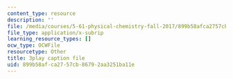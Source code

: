```yaml
---
content_type: resource
description: ''
file: /media/courses/5-61-physical-chemistry-fall-2017/899b58afca2757cb86792aa3251ba11e_dHXZ2bFV6EE.vtt
file_type: application/x-subrip
learning_resource_types: []
ocw_type: OCWFile
resourcetype: Other
title: 3play caption file
uid: 899b58af-ca27-57cb-8679-2aa3251ba11e
---
```

